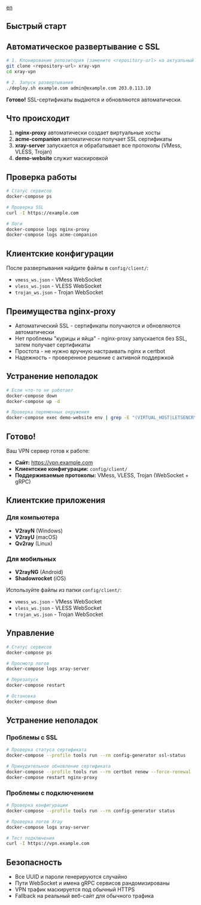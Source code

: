[en](../../docs/en/QUICK_START.md)

## Быстрый старт

## Автоматическое развертывание с SSL

```bash
# 1. Клонирование репозитория (замените <repository-url> на актуальный URL вашего репозитория)
git clone <repository-url> xray-vpn
cd xray-vpn

# 2. Запуск развертывания
./deploy.sh example.com admin@example.com 203.0.113.10
```

**Готово!** SSL-сертификаты выдаются и обновляются автоматически.

## Что происходит

1. **nginx-proxy** автоматически создает виртуальные хосты
2. **acme-companion** автоматически получает SSL сертификаты
3. **xray-server** запускается и обрабатывает все протоколы (VMess, VLESS, Trojan)
4. **demo-website** служит маскировкой

## Проверка работы

```bash
# Статус сервисов
docker-compose ps

# Проверка SSL
curl -I https://example.com

# Логи
docker-compose logs nginx-proxy
docker-compose logs acme-companion
```

## Клиентские конфигурации

После развертывания найдите файлы в `config/client/`:
- `vmess_ws.json` - VMess WebSocket
- `vless_ws.json` - VLESS WebSocket  
- `trojan_ws.json` - Trojan WebSocket

## Преимущества nginx-proxy

- Автоматический SSL - сертификаты получаются и обновляются автоматически
- Нет проблемы "курицы и яйца" - nginx-proxy запускается без SSL, затем получает сертификаты
- Простота - не нужно вручную настраивать nginx и certbot
- Надежность - проверенное решение с активной поддержкой

## Устранение неполадок

```bash
# Если что-то не работает
docker-compose down
docker-compose up -d

# Проверка переменных окружения
docker-compose exec demo-website env | grep -E "(VIRTUAL_HOST|LETSENCRYPT)"
```

## Готово!

Ваш VPN сервер готов к работе:

- **Сайт:** https://vpn.example.com
- **Клиентские конфигурации:** `config/client/`
- **Поддерживаемые протоколы:** VMess, VLESS, Trojan (WebSocket + gRPC)

## Клиентские приложения

### Для компьютера
- **V2rayN** (Windows)
- **V2rayU** (macOS) 
- **Qv2ray** (Linux)

### Для мобильных
- **V2rayNG** (Android)
- **Shadowrocket** (iOS)

Используйте файлы из папки `config/client/`:
- `vmess_ws.json` - VMess WebSocket
- `vless_ws.json` - VLESS WebSocket  
- `trojan_ws.json` - Trojan WebSocket

## Управление

```bash
# Статус сервисов
docker-compose ps

# Просмотр логов
docker-compose logs xray-server

# Перезапуск
docker-compose restart

# Остановка
docker-compose down
```

## Устранение неполадок

### Проблемы с SSL
```bash
# Проверка статуса сертификата
docker-compose --profile tools run --rm config-generator ssl-status

# Принудительное обновление сертификата
docker-compose --profile tools run --rm certbot renew --force-renewal
docker-compose restart nginx-proxy
```

### Проблемы с подключением
```bash
# Проверка конфигурации
docker-compose --profile tools run --rm config-generator status

# Проверка логов Xray
docker-compose logs xray-server

# Тест подключения
curl -I https://vpn.example.com
```

## Безопасность

- Все UUID и пароли генерируются случайно
- Пути WebSocket и имена gRPC сервисов рандомизированы
- VPN трафик маскируется под обычный HTTPS
- Fallback на реальный веб-сайт для обычного трафика